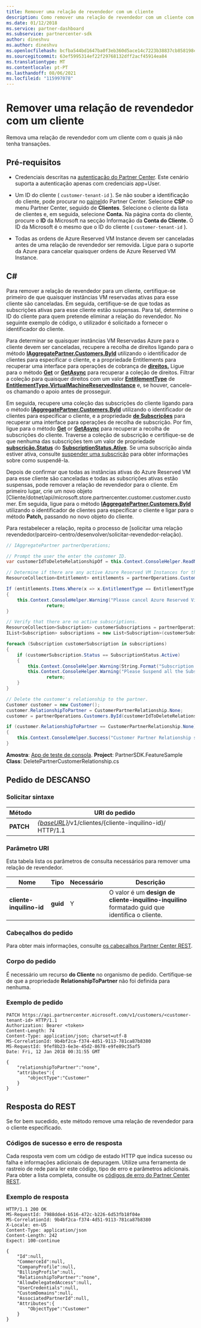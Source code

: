 ```yaml
---
title: Remover uma relação de revendedor com um cliente
description: Como remover uma relação de revendedor com um cliente com o qual já não tem transações.
ms.date: 01/12/2018
ms.service: partner-dashboard
ms.subservice: partnercenter-sdk
author: dineshvu
ms.author: dineshvu
ms.openlocfilehash: bcfba544bd1647ba0f3eb360d5ace14c7223b38837cb858198cf95c4e82dd594
ms.sourcegitcommit: 63ef5995314ef22f29768132dff2acf45914ea84
ms.translationtype: MT
ms.contentlocale: pt-PT
ms.lasthandoff: 08/06/2021
ms.locfileid: "115997078"
---
```

# <a name="remove-a-reseller-relationship-with-a-customer"></a>Remover uma relação de revendedor com um cliente

Remova uma relação de revendedor com um cliente com o quais já não tenha transações.

## <a name="prerequisites"></a>Pré-requisitos

- Credenciais descritas na [autenticação do Partner Center](partner-center-authentication.md). Este cenário suporta a autenticação apenas com credenciais app+User.

- Um ID do cliente ( `customer-tenant-id` ). Se não souber a identificação do cliente, pode procurar no [painel](https://partner.microsoft.com/dashboard)do Partner Center. Selecione **CSP** no menu Partner Center, seguido de **Clientes**. Selecione o cliente da lista de clientes e, em seguida, selecione **Conta.** Na página conta do cliente, procure o **ID** da Microsoft na secção Informação da **Conta do Cliente.** O ID da Microsoft é o mesmo que o ID do cliente ( `customer-tenant-id` ).

- Todas as ordens de Azure Reserved VM Instance devem ser canceladas antes de uma relação de revendedor ser removida. Ligue para o suporte da Azure para cancelar quaisquer ordens de Azure Reserved VM Instance.

## <a name="c"></a>C\#

Para remover a relação de revendedor para um cliente, certifique-se primeiro de que quaisquer instâncias VM reservadas ativas para esse cliente são canceladas. Em seguida, certifique-se de que todas as subscrições ativas para esse cliente estão suspensas. Para tal, determine o ID do cliente para quem pretende eliminar a relação do revendedor. No seguinte exemplo de código, o utilizador é solicitado a fornecer o identificador do cliente.

Para determinar se quaisquer instâncias VM Reservadas Azure para o cliente devem ser canceladas, recupere a recolha de direitos ligando para o método [**IAggregatePartner.Customers.ById**](/dotnet/api/microsoft.store.partnercenter.customers.icustomercollection.byid) utilizando o identificador de clientes para especificar o cliente, e a propriedade Entitlements para recuperar uma interface para operações de cobrança de [**direitos.**](/dotnet/api/microsoft.store.partnercenter.customers.icustomer.subscriptions) Ligue para o método [**Get**](/dotnet/api/microsoft.store.partnercenter.subscriptions.isubscriptioncollection.get) or [**GetAsync**](/dotnet/api/microsoft.store.partnercenter.subscriptions.isubscriptioncollection.getasync) para recuperar a coleção de direitos. Filtrar a coleção para quaisquer direitos com um valor [**EntitlementType**](entitlement-resources.md#entitlementtype) de [**EntitlementType.VirtualMachineReservedInstance**](entitlement-resources.md#entitlementtype) e, se houver, cancele-os chamando o apoio antes de prosseguir.

Em seguida, recupere uma coleção das subscrições do cliente ligando para o método [**IAggregatePartner.Customers.ById**](/dotnet/api/microsoft.store.partnercenter.customers.icustomercollection.byid) utilizando o identificador de clientes para especificar o cliente, e a propriedade [**de Subscrições**](/dotnet/api/microsoft.store.partnercenter.customers.icustomer.subscriptions) para recuperar uma interface para operações de recolha de subscrição. Por fim, ligue para o método [**Get**](/dotnet/api/microsoft.store.partnercenter.subscriptions.isubscriptioncollection.get) or [**GetAsync**](/dotnet/api/microsoft.store.partnercenter.subscriptions.isubscriptioncollection.getasync) para recuperar a recolha de subscrições do cliente. Traverse a coleção de subscrição e certifique-se de que nenhuma das subscrições tem um valor de propriedade [**subscrição.Status**](/dotnet/api/microsoft.store.partnercenter.models.subscriptions.subscription.status) do [**SubscriptionStatus.Ative**](/dotnet/api/microsoft.store.partnercenter.models.subscriptions.subscriptionstatus). Se uma subscrição ainda estiver ativa, consulte [suspender uma subscrição](suspend-a-subscription.md) para obter informações sobre como suspendê-la.

Depois de confirmar que todas as instâncias ativas do Azure Reserved VM para esse cliente são canceladas e todas as subscrições ativas estão suspensas, pode remover a relação de revendedor para o cliente. Em primeiro lugar, crie um novo objeto [Cliente/dotnet/api/microsoft.store.partnercenter.customer.customer.customer. [](/dotnet/api/microsoft.store.partnercenter.models.customers.customerpartnerrelationship) Em seguida, ligue para o método [**IAggregatePartner.Customers.ById**](/dotnet/api/microsoft.store.partnercenter.customers.icustomercollection.byid) utilizando o identificador de clientes para especificar o cliente e ligar para o método **Patch,** passando no novo objeto do cliente.

Para restabelecer a relação, repita o processo de [solicitar uma relação revendedor/parceiro-centro/desenvolver/solicitar-revendedor-relação).

``` csharp
// IAggregatePartner partnerOperations;

// Prompt the user the enter the customer ID.
var customerIdToDeleteRelationshipOf = this.Context.ConsoleHelper.ReadNonEmptyString("Please enter the ID of the customer you want to delete the relationship with", "The customer ID can't be empty");

// Determine if there are any active Azure Reserved VM Instances for this customer.
ResourceCollection<Entitlement> entitlements = partnerOperations.Customers.ById(customerIdToDeleteRelationshipOf).Entitlements.Get();

If (entitlements.Items.Where(x => x.EntitlementType == EntitlementType.VirtualMachineReservedInstance).Any())
{
    this.Context.ConsoleHelper.Warning("Please cancel Azure Reserved Virtual Machine Instance orders through support and try again. Aborting the delete customer relationship operation");
               return;
}

// Verify that there are no active subscriptions.
ResourceCollection<Subscription> customerSubscriptions = partnerOperations.Customers.ById(customerIdToDeleteRelationshipOf).Subscriptions.Get();
IList<Subscription> subscriptions = new List<Subscription>(customerSubscriptions.Items);

foreach (Subscription customerSubscription in subscriptions)
{
    if (customerSubscription.Status == SubscriptionStatus.Active)
    {
        this.Context.ConsoleHelper.Warning(String.Format("Subscription with ID :{0}  OfferName: {1} cannot be in active state, ", customerSubscription.Id, customerSubscription.OfferName));
        this.Context.ConsoleHelper.Warning("Please Suspend all the Subscriptions and try again. Aborting the delete customer relationship operation");
               return;
    }
}

// Delete the customer's relationship to the partner.
Customer customer = new Customer();
customer.RelationshipToPartner = CustomerPartnerRelationship.None;
customer = partnerOperations.Customers.ById(customerIdToDeleteRelationshipOf).Patch(customer);

if (customer.RelationshipToPartner == CustomerPartnerRelationship.None)
{
    this.Context.ConsoleHelper.Success("Customer Partner Relationship successfully deleted");
}
```

**Amostra**: [App de teste de consola](console-test-app.md). **Project**: PartnerSDK.FeatureSample **Class**: DeletePartnerCustomerRelationship.cs

## <a name="rest-request"></a>Pedido de DESCANSO

### <a name="request-syntax"></a>Solicitar sintaxe

| Método     | URI do pedido                                                                                                                           |
|------------|---------------------------------------------------------------------------------------------------------------------------------------|
| **PATCH**  | [*{baseURL}*](partner-center-rest-urls.md)/v1/clientes/{cliente-inquilino-id}/ HTTP/1.1 |

### <a name="uri-parameter"></a>Parâmetro URI

Esta tabela lista os parâmetros de consulta necessários para remover uma relação de revendedor.

| Nome                   | Tipo     | Necessário | Descrição                                                                        |
|------------------------|----------|----------|------------------------------------------------------------------------------------|
| **cliente-inquilino-id** | **guid** | Y        | O valor é um **design de cliente-inquilino-inquilino** formatado guid que identifica o cliente. |

### <a name="request-headers"></a>Cabeçalhos do pedido

Para obter mais informações, consulte [os cabeçalhos Partner Center REST](headers.md).

### <a name="request-body"></a>Corpo do pedido

É necessário um recurso **do Cliente** no organismo de pedido. Certifique-se de que a propriedade **RelationshipToPartner** não foi definida para nenhuma.

### <a name="request-example"></a>Exemplo de pedido

```http
PATCH https://api.partnercenter.microsoft.com/v1/customers/<customer-tenant-id> HTTP/1.1
Authorization: Bearer <token>
Content-Length: 74
Content-Type: application/json; charset=utf-8
MS-CorrelationId: 9b4bf2ca-f374-4d51-9113-781ca87b8380
MS-RequestId: 9fef8b23-6e3e-45d2-8678-e9fe89c35af5
Date: Fri, 12 Jan 2018 00:31:55 GMT

{
    "relationshipToPartner":"none",
    "attributes":{
        "objectType":"Customer"
    }
}
```

## <a name="rest-response"></a>Resposta do REST

Se for bem sucedido, este método remove uma relação de revendedor para o cliente especificado.

### <a name="response-success-and-error-codes"></a>Códigos de sucesso e erro de resposta

Cada resposta vem com um código de estado HTTP que indica sucesso ou falha e informações adicionais de depuragem. Utilize uma ferramenta de rastreio de rede para ler este código, tipo de erro e parâmetros adicionais. Para obter a lista completa, consulte os [códigos de erro do Partner Center REST](error-codes.md).

### <a name="response-example"></a>Exemplo de resposta

```http
HTTP/1.1 200 OK
MS-RequestId: 7988dde4-b516-472c-b226-6d53fb18f04e
MS-CorrelationId: 9b4bf2ca-f374-4d51-9113-781ca87b8380
X-Locale: en-US
Content-Type: application/json
Content-Length: 242
Expect: 100-continue

{
    "Id":null,
    "CommerceId":null,
    "CompanyProfile":null,
    "BillingProfile":null,
    "RelationshipToPartner":"none",
    "AllowDelegatedAccess":null,
    "UserCredentials":null,
    "CustomDomains":null,
    "AssociatedPartnerId":null,
    "Attributes":{
        "ObjectType":"Customer"
    }
}
```
